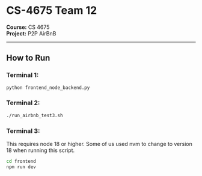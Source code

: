 # CS-4675 Team 12
**Course:** CS 4675  
**Project:** P2P AirBnB

---

## How to Run

### Terminal 1:
```bash
python frontend_node_backend.py
```

### Terminal 2:
```bash
./run_airbnb_test3.sh
```

### Terminal 3:
This requires node 18 or higher. Some of us used nvm to change to version 18 when running this script.
```bash
cd frontend
npm run dev
```
